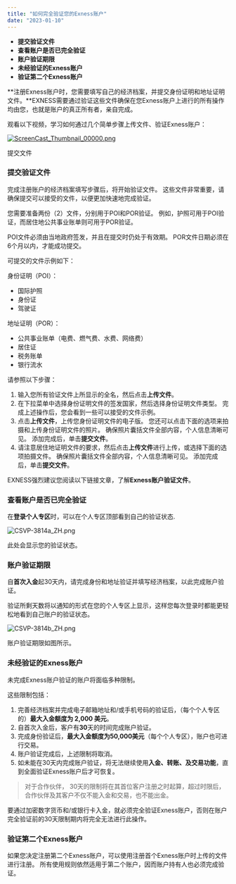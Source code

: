 ```yaml
---
title: "如何完全验证您的Exness账户"
date: "2023-01-10"
---
```


- **提交验证文件**
- **查看账户是否已完全验证**
- **账户验证期限**
- **未经验证的Exness账户**
- **验证第二个Exness账户**

**注册Exness账户时，您需要填写自己的经济档案，并提交身份证明和地址证明文件。**EXNESS需要通过验证这些文件确保在您Exness账户上进行的所有操作均由您，也就是账户的真正所有者，亲自完成。

观看以下视频，学习如何通过几个简单步骤上传文件、验证Exness账户：

[![ScreenCast_Thumbnail_00000.png](https://get.exness.help/hc/article_attachments/6835131029266/ScreenCast_Thumbnail_00000.png)](https://haokan.baidu.com/v?vid=4202496354573953527&pd=pcshare)

提交文件

### 提交验证文件

完成注册账户的经济档案填写步骤后，将开始验证文件。 这些文件非常重要，请确保提交可以接受的文件，以便更加快速地完成验证。

您需要准备两份（2）文件，分别用于POI和POR验证。 例如，护照可用于POI验证，而居住地公共事业账单则可用于POR验证。

POI文件必须由当地政府签发，并且在提交时仍处于有效期。 POR文件日期必须在6个月以内，才能成功提交。

可提交的文件示例如下：

身份证明（POI）：

- 国际护照
- 身份证
- 驾驶证

地址证明（POR）：

- 公共事业账单（电费、燃气费、水费、网络费）
- 居住证
- 税务账单
- 银行流水

请参照以下步骤：

1. 输入您所有验证文件上所显示的全名，然后点击**上传文件**。
2. 在下拉菜单中选择身份证明文件的签发国家，然后选择身份证明文件类型。 完成上述操作后，您会看到一些可以接受的文件示例。
3. 点击**上传文件**，上传您身份证明文件的电子版。 您还可以点击下面的选项来拍摄和上传身份证明文件的照片。 确保照片囊括文件全部内容，个人信息清晰可见。 添加完成后，单击**提交文件**。
4. 请注意居住地证明文件的要求，然后点击**上传文件**进行上传，或选择下面的选项拍摄文件。 确保照片囊括文件全部内容，个人信息清晰可见。 添加完成后，单击**提交文件**。

EXNESS强烈建议您阅读以下链接文章，了解**Exness账户验证文件**。

### 查看账户是否已完全验证

在**登录个人专区**时，可以在个人专区顶部看到自己的验证状态.

![CSVP-3814a_ZH.png](https://get.exness.help/hc/article_attachments/6834868319762/CSVP-3814a_ZH.png)

此处会显示您的验证状态。

### 账户验证期限

自**首次入金**起30天内，请完成身份和地址验证并填写经济档案，以此完成账户验证。

验证所剩天数将以通知的形式在您的个人专区上显示，这样您每次登录时都能更轻松地看到自己账户的验证状态。

![CSVP-3814b_ZH.png](https://get.exness.help/hc/article_attachments/6834967779474/CSVP-3814b_ZH.png)

账户验证期限如图所示。

### 未经验证的Exness账户

未完成Exness账户验证的账户将面临多种限制。

这些限制包括：

1. 完善经济档案并完成电子邮箱地址和/或手机号码的验证后，（每个个人专区的）**最大入金额度为 2,000 美元**。
2. 自首次入金后，客户有**30**天的时间完成账户验证。
3. 完成身份验证后，**最大入金额度为50,000美元**（每个个人专区），账户也可进行交易。
4. 账户验证完成后，上述限制将取消。
5. 如未能在30天内完成账户验证，将无法继续使用**入金、转账、及交易功能**，直到全面验证Exness账户后才可恢复。

> 对于合作伙伴， 30天的限制将在其首位客户注册之时起算，超过时限后，合作伙伴及其客户不仅不能入金和交易，也不能出金。

要通过加密数字货币和/或银行卡入金，就必须完全验证Exness账户，否则在账户完全验证前的30天限制期内将完全无法进行此操作。

### 验证第二个Exness账户

如果您决定注册第二个Exness账户，可以使用注册首个Exness账户时上传的文件进行注册。 所有使用规则依然适用于第二个账户，因而账户持有人也必须完成验证。
